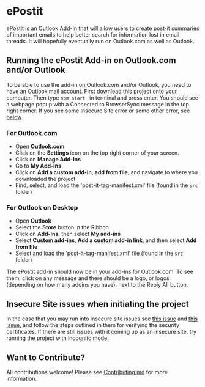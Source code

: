 # ePostit

ePostit is an Outlook Add-In that will allow users to create post-it summaries of important emails to help better search for information lost in email threads. It will hopefully eventually run on Outlook.com as well as Outlook.

## Running the ePostit Add-in on Outlook.com and/or Outlook
To be able to use the add-in on Outlook.com and/or Outlook, you need to have an Outlook mail account.
First download this project onto your computer. Then type `npm start ` in terminal and press enter. You should see a webpage popup with a Connected to BrowserSync message in the top right corner. If you see some Insecure Site error or some other error, see [below](https://github.com/sarmxzh/ePostit#insecure-site-issues-when-initiating-the-project).

### For Outlook.com
- Open **Outlook.com**
- Click on the **Settings** icon on the top right corner of your screen.
- Click on **Manage Add-Ins**
- Go to **My Add-ins**
- Click on **Add a custom add-in**, **add from file**, and navigate to where you downloaded the project
- Find, select, and load the 'post-it-tag-manifest.xml' file (found in the `src` folder)

### For Outlook on Desktop
- Open **Outlook**
- Select the **Store** button in the Ribbon
- Click on **Add-Ins**, then select **My add-ins**
- Select **Custom add-ins**, **Add a custom add-in link**, and then select **Add from file**
- Select and load the 'post-it-tag-manifest.xml' file (found in the `src` folder)

The ePostit add-in should now be in your add-ins for Outlook.com. To see them, click on any message and there should be a logo, or logos (depending on how many addins you have), next to the Reply All button.

## Insecure Site issues when initiating the project
In the case that you may run into insecure site issues see [this issue](https://github.com/OfficeDev/generator-office/blob/master/src/docs/ssl.md) and [this issue](https://github.com/OfficeDev/generator-office/issues/244), and follow the steps outlined in them for verifying the security certificates. If there are still issues with it coming up as an insecure site, try running the project with incognito mode.

## Want to Contribute?
All contributions welcome! Please see [Contributing.md](https://github.com/sarmxzh/ePostit/blob/master/CONTRIBUTING.md) for more information.
